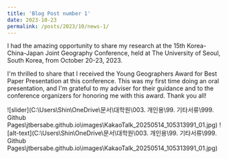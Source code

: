 ```yaml
---
title: 'Blog Post number 1'
date: 2023-10-23
permalink: /posts/2023/10/news-1/
---
```


I had the amazing opportunity to share my research at the 15th Korea-China-Japan Joint Geography Conference, held at The University of Seoul, South Korea, from October 20-23, 2023. 

I'm thrilled to share that I received the Young Geographers Award for Best Paper Presentation at this conference. This was my first time doing an oral presentation, and I'm grateful to my adviser for their guidance and to the conference organizers for honoring me with this award. Thank you all!

![slider](C:\Users\Shin\OneDrive\문서\대학원\003. 개인용\99. 기타서류\999. Github Pages\jtbersabe.github.io\images\KakaoTalk_20250514_105313991_01.jpg)
![alt-text](C:\Users\Shin\OneDrive\문서\대학원\003. 개인용\99. 기타서류\999. Github Pages\jtbersabe.github.io\images\KakaoTalk_20250514_105313991_01.jpg)